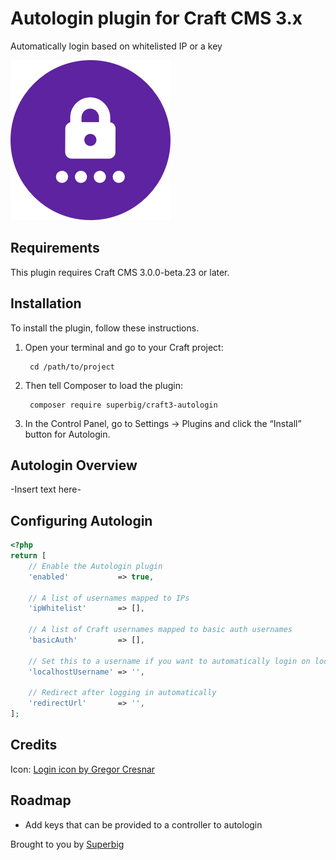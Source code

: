 # Autologin plugin for Craft CMS 3.x

Automatically login based on whitelisted IP or a key

![Screenshot](resources/img/icon.png)

## Requirements

This plugin requires Craft CMS 3.0.0-beta.23 or later.

## Installation

To install the plugin, follow these instructions.

1. Open your terminal and go to your Craft project:

        cd /path/to/project

2. Then tell Composer to load the plugin:

        composer require superbig/craft3-autologin

3. In the Control Panel, go to Settings → Plugins and click the “Install” button for Autologin.

## Autologin Overview

-Insert text here-

## Configuring Autologin

```php
<?php
return [
    // Enable the Autologin plugin
    'enabled'           => true,

    // A list of usernames mapped to IPs
    'ipWhitelist'       => [],

    // A list of Craft usernames mapped to basic auth usernames
    'basicAuth'         => [],

    // Set this to a username if you want to automatically login on localhost
    'localhostUsername' => '',

    // Redirect after logging in automatically
    'redirectUrl'       => '',
];

```

## Credits

Icon: [Login icon by Gregor Cresnar](https://thenounproject.com/term/login/1039023)

## Roadmap

- Add keys that can be provided to a controller to autologin

Brought to you by [Superbig](https://superbig.co)

